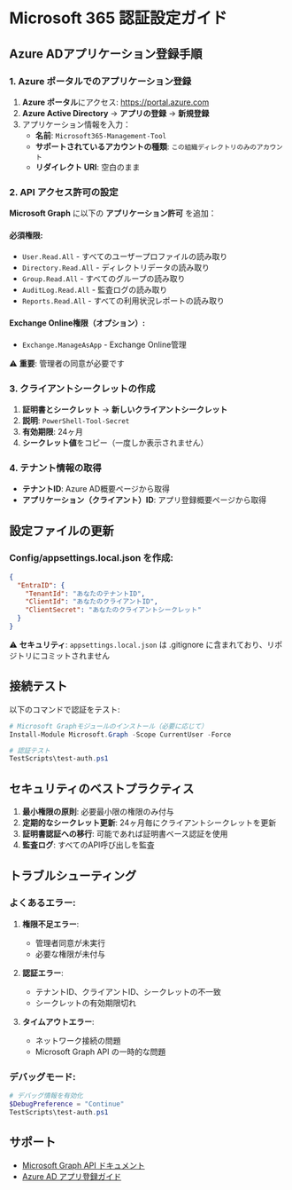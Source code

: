 # Microsoft 365 認証設定ガイド

## Azure ADアプリケーション登録手順

### 1. Azure ポータルでのアプリケーション登録

1. **Azure ポータル**にアクセス: https://portal.azure.com
2. **Azure Active Directory** → **アプリの登録** → **新規登録**
3. アプリケーション情報を入力：
   - **名前**: `Microsoft365-Management-Tool`
   - **サポートされているアカウントの種類**: `この組織ディレクトリのみのアカウント`
   - **リダイレクト URI**: 空白のまま

### 2. API アクセス許可の設定

**Microsoft Graph** に以下の **アプリケーション許可** を追加：

#### 必須権限:
- `User.Read.All` - すべてのユーザープロファイルの読み取り
- `Directory.Read.All` - ディレクトリデータの読み取り
- `Group.Read.All` - すべてのグループの読み取り
- `AuditLog.Read.All` - 監査ログの読み取り
- `Reports.Read.All` - すべての利用状況レポートの読み取り

#### Exchange Online権限（オプション）:
- `Exchange.ManageAsApp` - Exchange Online管理

⚠️ **重要**: 管理者の同意が必要です

### 3. クライアントシークレットの作成

1. **証明書とシークレット** → **新しいクライアントシークレット**
2. **説明**: `PowerShell-Tool-Secret`
3. **有効期限**: 24ヶ月
4. **シークレット値**をコピー（一度しか表示されません）

### 4. テナント情報の取得

- **テナントID**: Azure AD概要ページから取得
- **アプリケーション（クライアント）ID**: アプリ登録概要ページから取得

## 設定ファイルの更新

### Config/appsettings.local.json を作成:

```json
{
  "EntraID": {
    "TenantId": "あなたのテナントID",
    "ClientId": "あなたのクライアントID", 
    "ClientSecret": "あなたのクライアントシークレット"
  }
}
```

⚠️ **セキュリティ**: `appsettings.local.json` は .gitignore に含まれており、リポジトリにコミットされません

## 接続テスト

以下のコマンドで認証をテスト:

```powershell
# Microsoft Graphモジュールのインストール（必要に応じて）
Install-Module Microsoft.Graph -Scope CurrentUser -Force

# 認証テスト
TestScripts\test-auth.ps1
```

## セキュリティのベストプラクティス

1. **最小権限の原則**: 必要最小限の権限のみ付与
2. **定期的なシークレット更新**: 24ヶ月毎にクライアントシークレットを更新
3. **証明書認証への移行**: 可能であれば証明書ベース認証を使用
4. **監査ログ**: すべてのAPI呼び出しを監査

## トラブルシューティング

### よくあるエラー:

1. **権限不足エラー**:
   - 管理者同意が未実行
   - 必要な権限が未付与

2. **認証エラー**:
   - テナントID、クライアントID、シークレットの不一致
   - シークレットの有効期限切れ

3. **タイムアウトエラー**:
   - ネットワーク接続の問題
   - Microsoft Graph API の一時的な問題

### デバッグモード:

```powershell
# デバッグ情報を有効化
$DebugPreference = "Continue"
TestScripts\test-auth.ps1
```

## サポート

- [Microsoft Graph API ドキュメント](https://docs.microsoft.com/graph/)
- [Azure AD アプリ登録ガイド](https://docs.microsoft.com/azure/active-directory/develop/quickstart-register-app)
